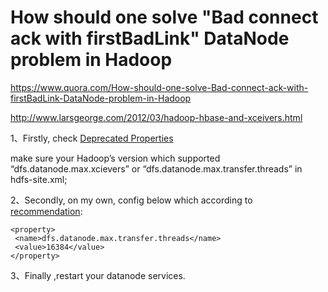 # How should one solve "Bad connect ack with firstBadLink" DataNode problem in Hadoop

https://www.quora.com/How-should-one-solve-Bad-connect-ack-with-firstBadLink-DataNode-problem-in-Hadoop

http://www.larsgeorge.com/2012/03/hadoop-hbase-and-xceivers.html

1、Firstly, check [Deprecated Properties](https://hadoop.apache.org/docs/r2.4.1/hadoop-project-dist/hadoop-common/DeprecatedProperties.html)

make sure your Hadoop’s version which supported “dfs.datanode.max.xcievers” or “dfs.datanode.max.transfer.threads” in hdfs-site.xml;

2、Secondly, on my own, config below which according to [recommendation](https://community.hortonworks.com/questions/30140/is-there-any-recommendation-for-dfsdatanodemaxtran.html):

```
<property>
 <name>dfs.datanode.max.transfer.threads</name>
 <value>16384</value>
</property>
```

3、Finally ,restart your datanode services.

